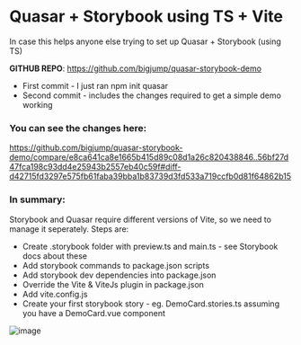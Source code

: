 # Quasar + Storybook using TS + Vite

In case this helps anyone else trying to set up Quasar + Storybook (using TS)

**GITHUB REPO**: https://github.com/bigjump/quasar-storybook-demo

- First commit - I just ran npm init quasar
- Second commit - includes the changes required to get a simple demo working
  
### You can see the changes here:

https://github.com/bigjump/quasar-storybook-demo/compare/e8ca641ca8e1665b415d89c08d1a26c820438846..56bf27d47fca198c93dd4e25943b2557eb40c59f#diff-d42715fd3297e575fb61faba39bba1b83739d3fd533a719ccfb0d81f64862b15

### In summary:

Storybook and Quasar require different versions of Vite, so we need to manage it seperately. Steps are:

- Create .storybook folder with preview.ts and main.ts - see Storybook docs about these
- Add storybook commands to package.json scripts
- Add storybook dev dependencies into package.json
- Override the Vite & ViteJs plugin in package.json
- Add vite.config.js
- Create your first storybook story - eg. DemoCard.stories.ts assuming you have a DemoCard.vue component

![image](https://github.com/user-attachments/assets/f606b323-0aa1-4120-be67-f5c6876fb707)
